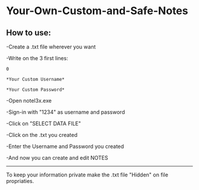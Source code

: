 # Your-Own-Custom-and-Safe-Notes                                           
How to use:
--------------------------------------------------------------- 
-Create a .txt file wherever you want

-Write on the 3 first lines:

    0
  
    *Your Custom Username*
  
    *Your Custom Password*

-Open notel3x.exe

-Sign-in with "1234" as username and password

-Click on "SELECT DATA FILE"

-Click on the .txt you created

-Enter the Username and Password you created

-And now you can create and edit NOTES

---------------------------------------------------------------
To keep your information private make the .txt file "Hidden" on file propriaties.
